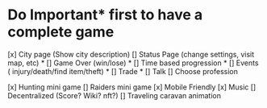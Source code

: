 # Do Important* first to have a complete game

<!-- Easy -->
[x] City page (Show city description)
[] Status Page (change settings, visit map, etc) *
[] Game Over (win/lose) *
[] Time based progression *
[] Events ( injury/death/find item/theft) *
[] Trade *
[] Talk
[] Choose profession


<!-- Hard -->
[x] Hunting mini game
[] Raiders mini game
[x] Mobile Friendly
[x] Music
[] Decentralized (Score? Wiki? nft?)
[] Traveling caravan animation